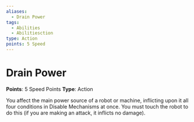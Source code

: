 ```yaml
---
aliases:
  - Drain Power
tags:
  - Abilities
  - Abilitiesction
type: Action
points: 5 Speed
---
```


# Drain Power

**Points**: 5 Speed Points
**Type**: Action

You affect the main power source of a robot or machine, inflicting upon it all four conditions in Disable Mechanisms at once. You must touch the robot to do this (if you are making an attack, it inflicts no damage).
